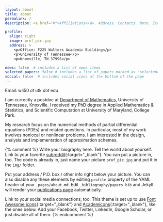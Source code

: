 ```yaml
---
layout: about
title: about
permalink: /
description: <a href="#">Affiliations</a>. Address. Contacts. Moto. Etc.

profile:
  align: right
  image: prof_pic.jpg
  address: >
    <p>Office: F225 Walters Academic Building</p>
    <p>University of Tennessee</p>
    <p>Knoxville, TN 37996</p>

news: false  # includes a list of news items
selected_papers: false # includes a list of papers marked as "selected={true}"
social: false  # includes social icons at the bottom of the page
---
```


Email: wli50 *at* utk *dot* edu

I am currectly a postdoc at [Department of Mathematics](https://www.math.utk.edu/), University of Tennessee, Knoxville. I received my PhD degree in Applied Mathematics & Statistics, and Scientific Computation at University of Maryland, College Park.

My research focus on the numerical methods of partial differential equations (PDEs) and related questions. In particular, most of my work involves nonlocal or nonlinear problems. I am interested in the design, analysis and implementation of approximation schemes.

{% comment %} 
Write your biography here. Tell the world about yourself. Link to your favorite [subreddit](http://reddit.com){:target="\_blank"}. You can put a picture in, too. The code is already in, just name your picture `prof_pic.jpg` and put it in the `img/` folder.

Put your address / P.O. box / other info right below your picture. You can also disable any these elements by editing `profile` property of the YAML header of your `_pages/about.md`. Edit `_bibliography/papers.bib` and Jekyll will render your [publications page](/al-folio/publications/) automatically.

Link to your social media connections, too. This theme is set up to use [Font Awesome icons](http://fortawesome.github.io/Font-Awesome/){:target="\_blank"} and [Academicons](https://jpswalsh.github.io/academicons/){:target="\_blank"}, like the ones below. Add your Facebook, Twitter, LinkedIn, Google Scholar, or just disable all of them.
{% endcomment %}
